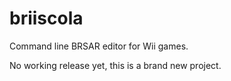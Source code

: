 # briiscola
Command line BRSAR editor for Wii games.

No working release yet, this is a brand new project.
